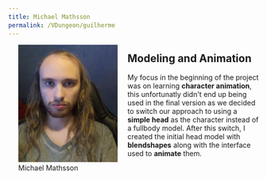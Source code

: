 ```yaml
---
title: Michael Mathsson
permalink: /VDungeon/guilherme
---
```



<figure style="float:left; margin:0 20px">
  <img src="/assets/images/vdungeon/michael.jpg" alt="michael portrait photo" style="width:200px">
  <figcaption>Michael Mathsson</figcaption>
</figure> 

## Modeling and Animation
My focus in the beginning of the project was on learning **character animation**, this unfortunatly didn't end up being used in the final version as we decided to switch our 
approach to using a **simple head** as the character instead of a fullbody model. After this switch, I created the initial head model with **blendshapes** along with the interface 
used to **animate** them.
